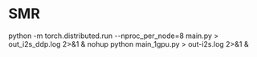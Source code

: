 # SMR

python -m torch.distributed.run --nproc_per_node=8 main.py > out_i2s_ddp.log 2>&1 &
nohup python main_1gpu.py > out-i2s.log 2>&1 &